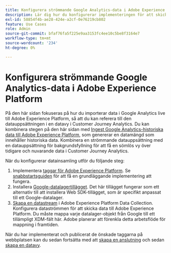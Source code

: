 ```yaml
---
title: Konfigurera strömmande Google Analytics-data i Adobe Experience Platform
description: Lär dig hur du konfigurerar implementeringen för att skicka ett Google-datalager till Adobe Experience Platform
exl-id: 58854f4b-ae28-424e-a2cf-0e76219cb802
feature: Use Cases
role: Admin
source-git-commit: bfaf76fa5f225e9aa3153fc4ee10c5be8f3164e7
workflow-type: tm+mt
source-wordcount: '234'
ht-degree: 0%

---
```


# Konfigurera strömmande Google Analytics-data i Adobe Experience Platform

På den här sidan fokuseras på hur du importerar data i Google Analytics live till Adobe Experience Platform, så att du kan referera till den datauppsättningen i en datavy i Customer Journey Analytics. Du kan kombinera stegen på den här sidan med [Ingest Google Analytics-historiska data till Adobe Experience Platform](backfill.md), som genererar en datamängd som innehåller historiska data. Kombinera en strömmande datauppsättning med en datauppsättning för bakgrundsfyllning för att få en sömlös vy över tidigare och nuvarande data i Customer Journey Analytics.

När du konfigurerar datainsamling utför du följande steg:

1. Implementera [taggar för Adobe Experience Platform](https://experienceleague.adobe.com/docs/experience-platform/tags/home.html). Se [snabbstartsguiden](https://experienceleague.adobe.com/docs/experience-platform/tags/get-started/quick-start.html) för att få en grundläggande implementering att fungera.
1. Installera [Google-datalagertillägget](https://experienceleague.adobe.com/docs/experience-platform/tags/extensions/adobe/google-data-layer/overview.html). Det här tillägget fungerar som ett alternativ till att installera Web SDK-tillägget, som är specifikt anpassat till ett Google-datalager.
1. [Skapa en datastream](https://experienceleague.adobe.com/docs/experience-platform/edge/datastreams/overview.html) i Adobe Experience Platform Data Collection. Konfigurera dataströmmen för att skicka data till Adobe Experience Platform. Du måste mappa varje datalager-objekt från Google till ett tillämpligt XDM-fält här. Adobe planerar att förenkla detta arbetsflöde för mappning i framtiden.

När du har implementerat och publicerat de önskade taggarna på webbplatsen kan du sedan fortsätta med att [skapa en anslutning](/help/connections/create-connection.md) och sedan [skapa en datavy](/help/data-views/create-dataview.md).
